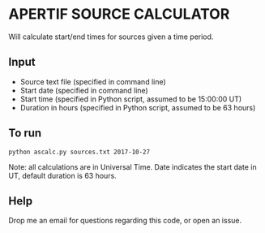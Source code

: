 # APERTIF SOURCE CALCULATOR
Will calculate start/end times for sources given a time period. 

## Input
- Source text file (specified in command line)
- Start date (specified in command line)
- Start time (specified in Python script, assumed to be 15:00:00 UT)
- Duration in hours (specified in Python script, assumed to be 63 hours)

## To run
```
python ascalc.py sources.txt 2017-10-27
```

Note: all calculations are in Universal Time. Date indicates the start date in UT, default duration is 63 hours.

## Help
Drop me an email for questions regarding this code, or open an issue.
